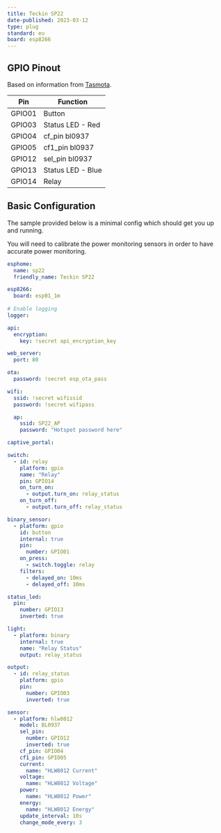 ```yaml
---
title: Teckin SP22
date-published: 2023-03-12
type: plug
standard: eu
board: esp8266
---
```


## GPIO Pinout

Based on information from [Tasmota](https://templates.blakadder.com/teckin_SP22.html).

| Pin    | Function          |
| ------ | ----------------- |
| GPIO01 | Button            |
| GPIO03 | Status LED - Red  |
| GPIO04 | cf_pin bl0937     |
| GPIO05 | cf1_pin bl0937    |
| GPIO12 | sel_pin bl0937    |
| GPIO13 | Status LED - Blue |
| GPIO14 | Relay             |

## Basic Configuration

The sample provided below is a minimal config which should get you up and running.

You will need to calibrate the power monitoring sensors in order to have accurate power monitoring.

```yaml
esphome:
  name: sp22
  friendly_name: Teckin SP22

esp8266:
  board: esp01_1m
  
# Enable logging
logger:

api:
  encryption:
    key: !secret api_encryption_key

web_server:
  port: 80

ota:
  password: !secret esp_ota_pass

wifi:
  ssid: !secret wifissid
  password: !secret wifipass

  ap:
    ssid: SP22_AP
    password: "Hotspot password here"

captive_portal:

switch:
  - id: relay
    platform: gpio
    name: "Relay"
    pin: GPIO14
    on_turn_on:
      - output.turn_on: relay_status
    on_turn_off:
      - output.turn_off: relay_status

binary_sensor:
  - platform: gpio
    id: button
    internal: true
    pin:
      number: GPIO01
    on_press:
      - switch.toggle: relay
    filters:
      - delayed_on: 10ms
      - delayed_off: 10ms

status_led:
  pin:
    number: GPIO13
    inverted: true

light:
  - platform: binary
    internal: true
    name: "Relay Status"
    output: relay_status

output:
  - id: relay_status
    platform: gpio
    pin:
      number: GPIO03
      inverted: true

sensor:
  - platform: hlw8012
    model: BL0937
    sel_pin:
      number: GPIO12
      inverted: true
    cf_pin: GPIO04
    cf1_pin: GPIO05
    current:
      name: "HLW8012 Current"
    voltage:
      name: "HLW8012 Voltage"
    power:
      name: "HLW8012 Power"
    energy:
      name: "HLW8012 Energy"
    update_interval: 10s
    change_mode_every: 3

```

